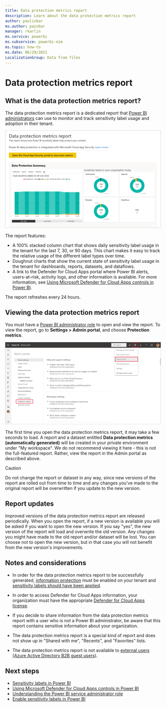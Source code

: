 ```yaml
---
title: Data protection metrics report
description: Learn about the data protection metrics report
author: paulinbar
ms.author: painbar
manager: rkarlin
ms.service: powerbi
ms.subservice: powerbi-eim
ms.topic: how-to
ms.date: 06/29/2021
LocalizationGroup: Data from files
---
```

# Data protection metrics report

## What is the data protection metrics report?

The data protection metrics report is a dedicated report that [Power BI administrators](./service-admin-role.md) can use to  monitor and track sensitivity label usage and adoption in their tenant.

![Data protection metrics report](./media/service-security-data-protection-metrics-report/protection-metrics-seven-days-1.png)

The report features:

* A 100% stacked column chart that shows daily sensitivity label usage in the tenant for the last 7, 30, or 90 days. This chart makes it easy to track the relative usage of the different label types over time.
* Doughnut charts that show the current state of sensitivity label usage in the tenant for dashboards, reports, datasets, and dataflows.
* A link to the Defender for Cloud Apps portal where Power BI alerts, users-at-risk, activity logs, and other information is available. For more information, see [Using Microsoft Defender for Cloud Apps controls in Power BI](./service-security-using-microsoft-cloud-app-security-controls.md).

The report refreshes every 24 hours.

## Viewing the data protection metrics report

You must have a [Power BI administrator role](./service-admin-role.md) to open and view the report.
To view the report, go to **Settings > Admin portal**, and choose **Protection metrics**.

![protection metrics admin portal](./media/service-security-data-protection-metrics-report/protection-metrics-admin-portal.png)

The first time you open the data protection metrics report, it may take a few seconds to load. A report and a dataset entitled **Data protection metrics (automatically generated)** will be created in your private environment under "My workspace". We do not recommend viewing it here - this is not the full-featured report. Rather, view the report in the Admin portal as described above.

> [!CAUTION]
> Do not change the report or dataset in any way, since new versions of the report are rolled out from time to time and any changes you've made to the original report will be overwritten if you update to the new version.

## Report updates

Improved versions of the data protection metrics report are released periodically. When you open the report, if a new version is available you will be asked if you want to open the new version. If you say "yes", the new version of the report will load and overwrite the old version. Any changes you might have made to the old report and/or dataset will be lost. You can choose not to open the new version, but in that case you will not benefit from the new version's improvements.

## Notes and considerations

* In order for the data protection metrics report to be successfully generated, [information protection](./service-security-enable-data-sensitivity-labels.md) must be enabled on your tenant and [sensitivity labels should have been applied](./service-security-apply-data-sensitivity-labels.md).
* In order to access Defender for Cloud Apps information, your organization must have the appropriate [Defender for Cloud Apps license](./service-security-using-microsoft-cloud-app-security-controls.md#defender-for-cloud-apps-licensing).
* If you decide to share information from the data protection metrics report with a user who is not a Power BI administrator, be aware that this report contains sensitive information about your organization.
* The data protection metrics report is a special kind of report and does not show up in "Shared with me", "Recents", and "Favorites" lists.

* The data protection metrics report is not available to [external users (Azure Active Directory B2B guest users)](./service-admin-azure-ad-b2b.md).

## Next steps

* [Sensitivity labels in Power BI](./service-security-sensitivity-label-overview.md)
* [Using Microsoft Defender for Cloud Apps controls in Power BI](service-security-using-microsoft-cloud-app-security-controls.md)
* [Understanding the Power BI service administrator role](service-admin-role.md)
* [Enable sensitivity labels in Power BI](service-security-enable-data-sensitivity-labels.md)
